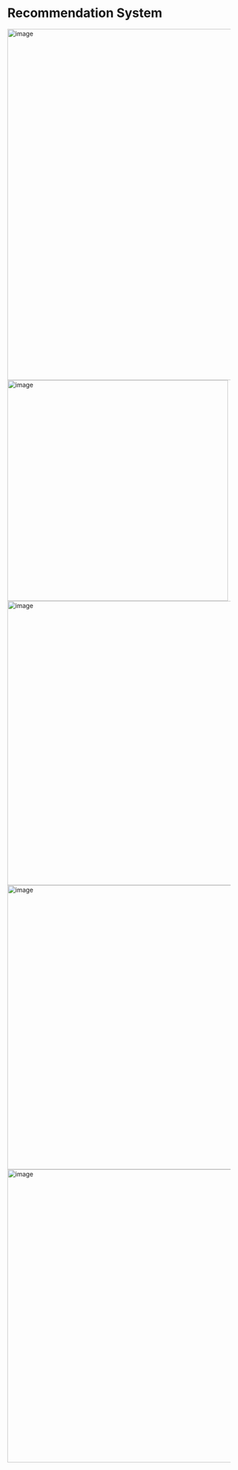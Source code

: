# Recommendation System
<img width="792" alt="image" src="https://github.com/user-attachments/assets/f4c8bf3c-16a3-40f2-9aed-3e50e6f023b4" />
<img width="498" alt="image" src="https://github.com/user-attachments/assets/2c66c953-03f1-42df-b7b6-5aef00611a9d" />
<img width="641" alt="image" src="https://github.com/user-attachments/assets/2220f1d2-4798-4677-aa3c-17b2b7cc95e5" />
<img width="641" alt="image" src="https://github.com/user-attachments/assets/9d6d358f-6063-4215-baf9-d429beb27c41" />
<img width="661" alt="image" src="https://github.com/user-attachments/assets/cc0dbf86-d14b-4527-9e94-a675d21ca7be" />
